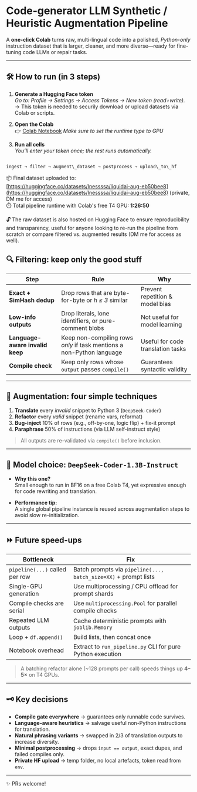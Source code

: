 
# Code-generator LLM Synthetic / Heuristic Augmentation Pipeline

A **one-click Colab** turns raw, multi-lingual code into a polished, *Python-only* instruction dataset that is larger, cleaner, and more diverse—ready for fine-tuning code LLMs or repair tasks.

---

## 🛠 How to run (in 3 steps)

1. **Generate a Hugging Face token**  
   *Go to: Profile → Settings → Access Tokens → New token (read+write).*
   → This token is needed to securily download or upload datasets via Colab or scripts.

3. **Open the Colab**  
   👉 [Colab Notebook](https://colab.research.google.com/drive/18s1aTgJQK5DuKrC8wSZRnPtf9_t89X_K?usp=sharing)
   *Make sure to set the runtime type to GPU*

5. **Run all cells**  
   *You’ll enter your token once; the rest runs automatically.*

```

ingest → filter → augment\_dataset → postprocess → upload\_to\_hf

```

📦 Final dataset uploaded to:  
[https://huggingface.co/datasets/Inessssa/liquidai-aug-eb50bee8](https://huggingface.co/datasets/Inessssa/liquidai-aug-eb50bee8) (private, DM me for access)  
⏱️ Total pipeline runtime with Colab's free T4 GPU: **1:26:50**

🔓 The raw dataset is also hosted on Hugging Face to ensure reproducibility and transparency, useful for anyone looking to re-run the pipeline from scratch or compare filtered vs. augmented results (DM me for access as well).


## 🔍 Filtering: keep only the good stuff

| Step                          | Rule                                                                 | Why                                |
|-------------------------------|----------------------------------------------------------------------|-------------------------------------|
| **Exact + SimHash dedup**     | Drop rows that are byte-for-byte or *h ≤ 3* similar                  | Prevent repetition & model bias     |
| **Low-info outputs**          | Drop literals, lone identifiers, or pure-comment blobs              | Not useful for model learning       |
| **Language-aware invalid keep** | Keep non-compiling rows *only* if task mentions a non-Python language | Useful for code translation tasks   |
| **Compile check**             | Keep only rows whose `output` passes `compile()`                    | Guarantees syntactic validity       |

---

## 🧪 Augmentation: four simple techniques

1. **Translate** every *invalid* snippet to Python 3 (`DeepSeek-Coder`)
2. **Refactor** every *valid* snippet (rename vars, reformat)
3. **Bug-inject** 10% of rows (e.g., off-by-one, logic flip) + fix-it prompt
4. **Paraphrase** 50% of instructions (via LLM self-instruct style)

> All outputs are re-validated via `compile()` before inclusion.

---

## 🤖 Model choice: `DeepSeek-Coder-1.3B-Instruct`

- **Why this one?**  
  Small enough to run in BF16 on a free Colab T4, yet expressive enough for code rewriting and translation.

- **Performance tip:**  
  A single global pipeline instance is reused across augmentation steps to avoid slow re-initialization.

---

## ⏩ Future speed-ups

| Bottleneck                     | Fix                                                               |
|-------------------------------|--------------------------------------------------------------------|
| `pipeline(...)` called per row | Batch prompts via `pipeline(..., batch_size=XX)` + prompt lists  |
| Single-GPU generation         | Use multiprocessing / CPU offload for prompt shards               |
| Compile checks are serial     | Use `multiprocessing.Pool` for parallel compile checks            |
| Repeated LLM outputs          | Cache deterministic prompts with `joblib.Memory`                  |
| Loop + `df.append()`          | Build lists, then concat once                                     |
| Notebook overhead             | Extract to `run_pipeline.py` CLI for pure Python execution        |

> A batching refactor alone (~128 prompts per call) speeds things up **4–5×** on T4 GPUs.

---

## 🗝 Key decisions

- **Compile gate everywhere** → guarantees only runnable code survives.
- **Language-aware heuristics** → salvage useful non-Python instructions for translation.
- **Natural phrasing variants** → swapped in 2/3 of translation outputs to increase diversity.
- **Minimal postprocessing** → drops `input == output`, exact dupes, and failed compiles only.
- **Private HF upload** → temp folder, no local artefacts, token read from `env`.

---

✨ PRs welcome!
